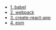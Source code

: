 - [1. babel](./babel)
- [2. webpack](./webpack_setting)
- [3. create-react-app](./cra-test)
- [4. esm](./esm)
